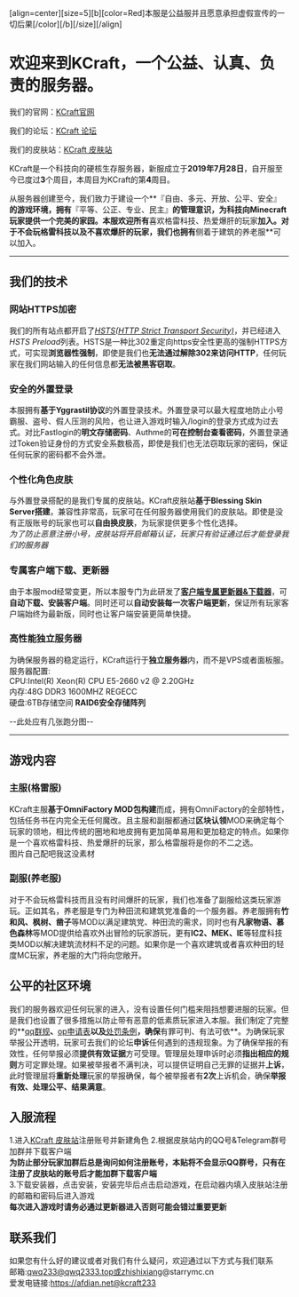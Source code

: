 [align=center][size=5][b][color=Red]本服是公益服并且愿意承担虚假宣传的一切后果[/color][/b][/size][/align]

# 欢迎来到KCraft，一个公益、认真、负责的服务器。

我们的官网：[KCraft官网](https://qwq2333.top)

我们的论坛：[KCraft 论坛](https://bbs.qwq2333.top)

我们的皮肤站：[KCraft 皮肤站](https://account.qwq2333.top)

KCraft是一个科技向的硬核生存服务器，新服成立于**2019年7月28日**，自开服至今已度过**3**个周目，本周目为KCraft的第**4**周目。

从服务器创建至今，我们致力于建设一个**『自由、多元、开放、公平、安全』**的游戏环境，拥有**『平等、公正、专业、民主』**的管理意识，为科技向Minecraft玩家提供一个完美的家园。本服欢迎所有**喜欢格雷科技、热爱爆肝的玩家**加入。对于不会玩格雷科技以及不喜欢爆肝的玩家，我们也拥有**侧着于建筑的养老服**可以加入。
***  
## 我们的技术
### 网站HTTPS加密
我们的所有站点都开启了[*HSTS(HTTP Strict Transport Security)*](https://zh.wikipedia.org/wiki/HTTP%E4%B8%A5%E6%A0%BC%E4%BC%A0%E8%BE%93%E5%AE%89%E5%85%A8)，并已经进入*HSTS Preload*列表。HSTS是一种比302重定向https安全性更高的强制HTTPS方式，可实现**浏览器性强制**，即使是我们也**无法通过解除302来访问HTTP**，任何玩家在我们网站输入的任何信息都**无法被黑客窃取**。
### 安全的外置登录
本服拥有**基于Yggrastil协议**的外置登录技术。外置登录可以最大程度地防止小号霸服、盗号、假人压测的风险，也让进入游戏时输入/login的登录方式成为过去式。对比Fastlogin的**明文存储密码**、Authme的**可在控制台查看密码**，外置登录通过Token验证身份的方式安全系数极高，即使是我们也无法窃取玩家的密码，保证任何玩家的密码都不会外泄。
### 个性化角色皮肤
与外置登录搭配的是我们专属的皮肤站。KCraft皮肤站**基于Blessing Skin Server搭建**，兼容性非常高，玩家可在任何服务器使用我们的皮肤站。即使是没有正版账号的玩家也可以**自由换皮肤**，为玩家提供更多个性化选择。  
_为了防止恶意注册小号，皮肤站将开启邮箱认证，玩家只有验证通过后才能登录我们的服务器_
### 专属客户端下载、更新器
由于本服mod经常变更，所以本服专门为此研发了[**客户端专属更新器&下载器**](https://github.com/qwq233/kcraft-updater)，可**自动下载、安装客户端**。同时还可以**自动安装每一次客户端更新**，保证所有玩家客户端始终为最新版，同时也让客户端安装更简单快捷。
### 高性能独立服务器
为确保服务器的稳定运行，KCraft运行于**独立服务器**内，而不是VPS或者面板服。  
服务器配置:  
CPU:Intel(R) Xeon(R) CPU E5-2660 v2 @ 2.20GHz  
内存:48G DDR3 1600MHZ REGECC  
硬盘:6TB存储空间 **RAID6安全存储阵列**  

--此处应有几张跑分图--  
***
## 游戏内容
### 主服(格雷服)
KCraft主服**基于OmniFactory MOD包构建**而成，拥有OmniFactory的全部特性，包括任务书在内完全无任何魔改。且主服和副服都通过**区块认领**MOD来确定每个玩家的领地，相比传统的圈地和地皮拥有更加简单易用和更加稳定的特点。如果你是一个喜欢格雷科技、热爱爆肝的玩家，那么格雷服将是你的不二之选。  
图片自己配吧我这没素材
### 副服(养老服)
对于不会玩格雷科技而且没有时间爆肝的玩家，我们也准备了副服给这类玩家游玩。正如其名，养老服是专门为种田流和建筑党准备的一个服务器。养老服拥有**竹和风、枫树、凿子**等MOD以满足建筑党、种田流的需求，同时也有**凡家物语、慕色森林**等MOD提供给喜欢外出冒险的玩家游玩，更有**IC2、MEK、IE**等轻度科技类MOD以解决建筑流材料不足的问题。如果你是一个喜欢建筑或者喜欢种田的轻度MC玩家，养老服的大门将向您敞开。
## 公平的社区环境
我们的服务器欢迎任何玩家的进入，没有设置任何门槛来阻挡想要进服的玩家。但是我们也设置了很多措施以防止带有恶意的低素质玩家进入本服。我们制定了完整的**[qq群规](https://github.com/qwq233/Group-Eula)**、**[op申请表](https://docs.qq.com/doc/DRFd5S3JIeVZwTVlQ)**以及**[处罚条例](https://github.com/qwq233/Group-Eula/blob/master/BanRule.md)**，确保**有罪可判、有法可依**。为确保玩家举报公开透明，玩家可去我们的论坛**申诉**任何遇到的违规现象。为了确保举报的有效性，任何举报必须**提供有效证据**方可受理。管理层处理申诉时必须**指出相应的规则**方可定罪处理。如果被举报者不满判决，可以提供证明自己无罪的证据并**上诉**，此时管理层将**重新处理**玩家的举报确保，每个被举报者有**2次**上诉机会，确保**举报有效、处理公平、结果满意**。
## 入服流程
1.进入[KCraft 皮肤站](https://account.qwq2333.top)注册账号并新建角色
2.根据皮肤站内的QQ号&Telegram群号加群并下载客户端  
**为防止部分玩家加群后总是询问如何注册账号，本贴将不会显示QQ群号，只有在注册了皮肤站的账号后才能加群下载客户端**  
3.下载安装器，点击安装，安装完毕后点击启动游戏，在启动器内填入皮肤站注册的邮箱和密码后进入游戏  
**每次进入游戏时请务必通过更新器进入否则可能会错过重要更新**  
## 联系我们
如果您有什么好的建议或者对我们有什么疑问，欢迎通过以下方式与我们联系  
邮箱:qwq233@qwq2333.top或zhishixiang@starrymc.cn  
爱发电链接:https://afdian.net@kcraft233

